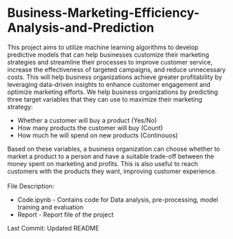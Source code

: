 # Business-Marketing-Efficiency-Analysis-and-Prediction

This project aims to utilize machine learning algorithms to develop predictive models that can help businesses customize their marketing strategies and streamline their processes to improve customer service, increase the effectiveness of targeted campaigns, and reduce unnecessary costs. This will help business organizations achieve greater profitability by leveraging data-driven insights to enhance customer engagement and optimize marketing efforts. We help business organizations by predicting three target variables that they can use to maximize their marketing strategy: <br>
- Whether a customer will buy a product (Yes/No)
- How many products the customer will buy (Count)
- How much he will spend on new products (Continouos) <br>

Based on these variables, a business organization can choose whether to market a product to a person and have a suitable trade-off between the money spent on marketing and profits. This is also useful to reach customers with the products they want, improving customer experience. <br>
<br>
File Description: <br>
- Code.ipynb - Contains code for Data analysis, pre-processing, model training and evaluation
- Report - Report file of the project <br>

Last Commit: Updated README
